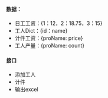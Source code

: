 #### 数据：

- 日工工资：{1：12，2：18.75，3：15}
- 工人Dict：{id：name}
- 计件工资：{proName: price}
- 工人产量：{proName: count}



#### 接口

- 添加工人
- 计件
- 输出excel

